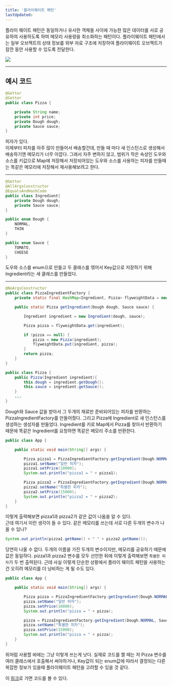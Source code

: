 ```yaml
---
title: '플라이웨이트 패턴'
lastUpdated: 
---
```

플라이 웨이트 패턴은 동일하거나 유사한 객체들 사이에 가능한 많은 데이터를 서로 공유하여 사용하도록 하여 메모리 사용량을 최소화하는 패턴이다. 플라이웨이트 패턴에서는 일부 오브젝트의 상태 정보를 외부 자료 구조에 저장하여 플라이웨이트 오브젝트가 잠깐 동안 사용할 수 있도록 전달한다.

<img src="https://blog.kakaocdn.net/dn/bmXxUU/btrpcO3CO2L/r6kSalIbyKTkIKuZqO2fH1/img.png">

---

## 예시 코드

```java
@Getter
@Setter
public class Pizza {

    private String name;
    private int price;
    private Dough dough;
    private Sauce sauce;
}
```

피자가 있다.<br>
이제부터 피자를 아주 많이 만들어서 배송할건데, 만들 때 마다 새 인스턴스로 생성해서 배송하기엔 메모리가 너무 아깝다. 그래서 자주 변하지 않고, 범위가 작은 속성인 도우와 소스를 키값으로 Map에 저장해서 저장되어있는 도우와 소스를 사용하는 피자를 만들때는 똑같은 메모리에 저장해서 재사용해보려고 한다.

---

```java
@Getter
@AllArgsConstructor
@EqualsAndHashCode
public class Ingredient{
    private Dough dough;
    private Sauce sauce;
}

public enum Dough {
    NORMAL,
    THIN
}

public enum Sauce {
    TOMATO,
    CHEESE
}
```

도우와 소스를 enum으로 만들고 두 클래스를 엮어서 Key값으로 저장하기 위해 Ingredient라는 새 클래스를 만들었다.

---

```java
@NoArgsConstructor
public class PizzaIngredientFactory {
    private static final HashMap<Ingredient, Pizza> flyweightData = new HashMap<>();

    public static Pizza getIngredient(Dough dough, Sauce sauce) {

        Ingredient ingredient = new Ingredient(dough, sauce);

        Pizza pizza = flyweightData.get(ingredient);

        if (pizza == null) {
            pizza = new Pizza(ingredient);
            flyweightData.put(ingredient, pizza);
        }
        return pizza;
    }
}

public class Pizza {
    public Pizza(Ingredient ingredient){
        this.dough = ingredient.getDough();
        this.sauce = ingredient.getSauce();
    }
    ...
}
```

Dough와 Sauce 값을 받아서 그 두개의 재료만 준비되어있는 피자를 반환하는 PizzaIngredientFactory를 만들어줬다. 그리고 Pizza에 Ingredient로 새 인스턴스를 생성하는 생성자를 만들었다. Ingredient를 키로 Map에서 Pizza를 찾아서 반환하기 때문에 똑같은 Ingredient를 요청하면 똑같은 메모리 주소를 반환한다.

```java
public class App {

    public static void main(String[] args) {

        Pizza pizza1 = PizzaIngredientFactory.getIngredient(Dough.NORMAL, Sauce.TOMATO);
        pizza1.setName("일반 피자");
        pizza1.setPrice(10000);
        System.out.println("pizza1 = " + pizza1);

        Pizza pizza2 = PizzaIngredientFactory.getIngredient(Dough.NORMAL, Sauce.TOMATO);
        pizza2.setName("특별한 피자");
        pizza2.setPrice(15000);
        System.out.println("pizza2 = " + pizza2);
    }
}
```

이렇게 출력해보면 pizza1과 pizza2가 같은 값이 나옴을 알 수 있다.<br>
근데 여기서 이런 생각이 들 수 있다. 같은 메모리를 쓰는데 서로 다른 두개의 변수가 나올 수 있나?

```java
System.out.println(pizza1.getName() + " " + pizza2.getName());
```

당연히 나올 수 없다. 두개의 이름을 가진 두개의 변수이지만, 메모리를 공유하기 때문에 값은 동일하다. pizza1과 pizza2 변수를 모두 선언한 뒤에 이렇게 출력해보면 `특별한 피자`가 두 번 출력된다. 근데 사실 이렇게 단순한 상황에서 플라이 웨이트 패턴을 사용하는건 오히려 메모리를 더 낭비하는 게 될 수도 있다.

```java
public class App {

    public static void main(String[] args) {

        Pizza pizza = PizzaIngredientFactory.getIngredient(Dough.NORMAL, Sauce.TOMATO);
        pizza.setName("일반 피자");
        pizza.setPrice(10000);
        System.out.println("pizza = " + pizza);

        pizza = PizzaIngredientFactory.getIngredient(Dough.NORMAL, Sauce.TOMATO);
        pizza.setName("특별한 피자");
        pizza.setPrice(15000);
        System.out.println("pizza = " + pizza);
    }
}
```

위처럼 사용할 바에는 그냥 이렇게 쓰는게 낫다. 실제로 코드를 짤 때는 저 Pizza 변수를 여러 클래스에서 호출해서 써야하거나, Key값이 되는 enum값에 따라서 결정되는 다른 복잡한 정보가 있을때 플라이웨이트 패턴을 고려할 수 있을 것 같다.

이 <a href="https://github.com/rlaisqls/GoF-DesignPatterns/tree/master/src/main/java/com/study/gof/designpattrens/_02_StructuralPatterns/flyweight">링크</a>로 가면 코드를 볼 수 있다.